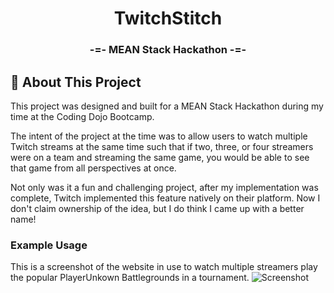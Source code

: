 <h1 align="center" >  TwitchStitch </h1>
<h3 align="center" > -=- MEAN Stack Hackathon -=- </h3>

## 🚀 About This Project

This project was designed and built for a MEAN Stack Hackathon during my time at the Coding Dojo Bootcamp.

The intent of the project at the time was to allow users to watch multiple Twitch streams at the same time such that if two, three, or four streamers were on a team
and streaming the same game, you would be able to see that game from all perspectives at once. 

Not only was it a fun and challenging project, after my implementation was complete, Twitch implemented this feature natively on their platform. Now I don't claim ownership of the idea,
but I do think I came up with a better name!

### Example Usage
This is a screenshot of the website in use to watch multiple streamers play the popular PlayerUnkown Battlegrounds in a tournament.
<img src="https://www.scottolson.dev/static/img/project_img/TwitchStitch/TwitchStitch.png" alt="Screenshot"> 
